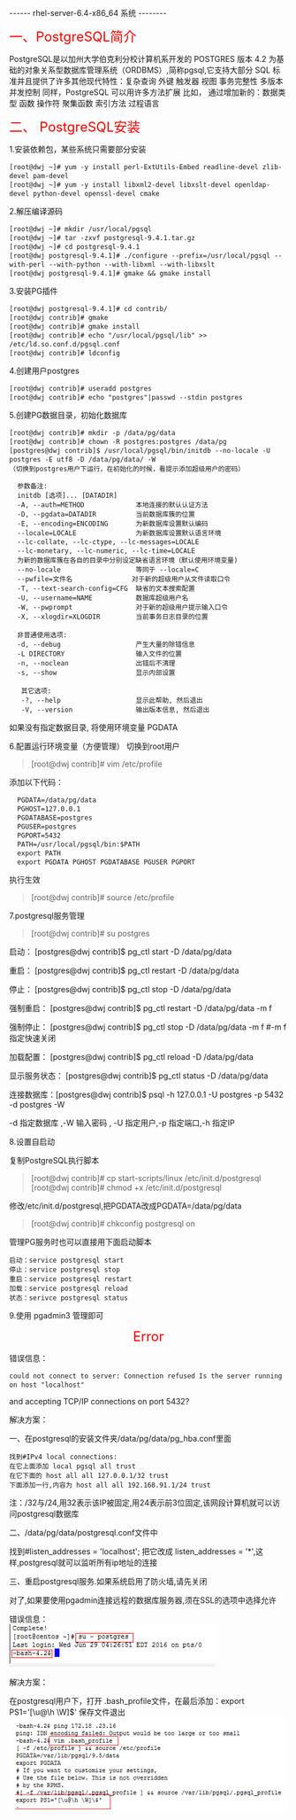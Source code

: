 ------ rhel-server-6.4-x86_64 系统 --------

<font color=#FF0000 size=5>一、PostgreSQL简介</font>

PostgreSQL是以加州大学伯克利分校计算机系开发的 POSTGRES 版本 4.2 为基础的对象关系型数据库管理系统（ORDBMS）,简称pgsql,它支持大部分 SQL 标准并且提供了许多其他现代特性：复杂查询 外键 触发器 视图 事务完整性 多版本并发控制 同样，PostgreSQL 可以用许多方法扩展
比如， 通过增加新的：数据类型 函数 操作符 聚集函数 索引方法 过程语言

<font color=#FF0000 size=5>二、 PostgreSQL安装</font>

1.安装依赖包，某些系统只需要部分安装

    [root@dwj ~]# yum -y install perl-ExtUtils-Embed readline-devel zlib-devel pam-devel
    [root@dwj ~]# yum -y install libxml2-devel libxslt-devel openldap-devel python-devel openssl-devel cmake

2.解压编译源码

    [root@dwj ~]# mkdir /usr/local/pgsql
    [root@dwj ~]# tar -zxvf postgresql-9.4.1.tar.gz
    [root@dwj ~]# cd postgresql-9.4.1
    [root@dwj postgresql-9.4.1]# ./configure --prefix=/usr/local/pgsql --with-perl --with-python --with-libxml --with-libxslt
    [root@dwj postgresql-9.4.1]# gmake && gmake install

3.安装PG插件

    [root@dwj postgresql-9.4.1]# cd contrib/
    [root@dwj contrib]# gmake
    [root@dwj contrib]# gmake install
    [root@dwj contrib]# echo "/usr/local/pgsql/lib" >> /etc/ld.so.conf.d/pgsql.conf
    [root@dwj contrib]# ldconfig

4.创建用户postgres

    [root@dwj contrib]# useradd postgres
    [root@dwj contrib]# echo "postgres"|passwd --stdin postgres

5.创建PG数据目录，初始化数据库

    [root@dwj contrib]# mkdir -p /data/pg/data
    [root@dwj contrib]# chown -R postgres:postgres /data/pg
    [postgres@dwj contrib]$ /usr/local/pgsql/bin/initdb --no-locale -U postgres -E utf8 -D /data/pg/data/ -W
    （切换到postgres用户下运行，在初始化的时候，看提示添加超级用户的密码）

```
  参数备注:
  initdb [选项]... [DATADIR]
  -A, --auth=METHOD             本地连接的默认认证方法
  -D, --pgdata=DATADIR          当前数据库簇的位置
  -E, --encoding=ENCODING       为新数据库设置默认编码
  --locale=LOCALE               为新数据库设置默认语言环境
  --lc-collate, --lc-ctype, --lc-messages=LOCALE
  --lc-monetary, --lc-numeric, --lc-time=LOCALE
  为新的数据库簇在各自的目录中分别设定缺省语言环境（默认使用环境变量)
  --no-locale                   等同于 --locale=C
  --pwfile=文件名               对于新的超级用户从文件读取口令
  -T, --text-search-config=CFG  缺省的文本搜索配置
  -U, --username=NAME           数据库超级用户名
  -W, --pwprompt                对于新的超级用户提示输入口令
  -X, --xlogdir=XLOGDIR         当前事务日志目录的位置

  非普通使用选项:
  -d, --debug                   产生大量的除错信息
  -L DIRECTORY                  输入文件的位置
  -n, --noclean                 出错后不清理
  -s, --show                    显示内部设置

   其它选项:
   -?, --help                   显示此帮助, 然后退出
   -V, --version                输出版本信息, 然后退出
  ```
如果没有指定数据目录, 将使用环境变量 PGDATA

6.配置运行环境变量（方便管理） 切换到root用户
>[root@dwj contrib]# vim /etc/profile

添加以下代码：
```config
  PGDATA=/data/pg/data
  PGHOST=127.0.0.1
  PGDATABASE=postgres
  PGUSER=postgres
  PGPORT=5432
  PATH=/usr/local/pgsql/bin:$PATH
  export PATH
  export PGDATA PGHOST PGDATABASE PGUSER PGPORT
```
执行生效
>[root@dwj contrib]# source /etc/profile

7.postgresql服务管理
>[root@dwj contrib]# su postgres

启动： [postgres@dwj contrib]$ pg_ctl start -D /data/pg/data

重启： [postgres@dwj contrib]$ pg_ctl restart -D /data/pg/data

停止： [postgres@dwj contrib]$ pg_ctl stop -D /data/pg/data

强制重启： [postgres@dwj contrib]$ pg_ctl restart -D /data/pg/data -m f

强制停止： [postgres@dwj contrib]$ pg_ctl stop -D /data/pg/data -m f     #-m f 指定快速关闭

加载配置： [postgres@dwj contrib]$ pg_ctl reload -D  /data/pg/data

显示服务状态： [postgres@dwj contrib]$ pg_ctl status -D  /data/pg/data

连接数据库：[postgres@dwj contrib]$ psql -h 127.0.0.1 -U postgres -p 5432 -d postgres -W

-d 指定数据库 ,-W 输入密码 , -U 指定用户,-p 指定端口,-h 指定IP

8.设置自启动

复制PostgreSQL执行脚本
>[root@dwj contrib]# cp start-scripts/linux /etc/init.d/postgresql   <br>
[root@dwj contrib]# chmod +x /etc/init.d/postgresql

修改/etc/init.d/postgresql,把PGDATA改成PGDATA=/data/pg/data
>[root@dwj contrib]# chkconfig postgresql on

管理PG服务时也可以直接用下面启动脚本
```
启动：service postgresql start
停止：service postgresql stop
重启：service postgresql restart
加载：service postgresql reload
状态：serivce postgresql status
```
9.使用 pgadmin3 管理即可

<font color=#FF0000 size=5> <p align="center">Error</p></font>

错误信息：

	could not connect to server: Connection refused Is the server running on host "localhost"
  and accepting TCP/IP connections on port 5432?

解决方案：

一、在postgresql的安装文件夹/data/pg/data/pg_hba.conf里面
```
找到#IPv4 local connections:
在它上面添加 local pgsql all trust
在它下面的 host all all 127.0.0.1/32 trust
下面添加一行,内容为 host all all 192.168.91.1/24 trust
```
注：/32与/24,用32表示该IP被固定,用24表示前3位固定,该网段计算机就可以访问postgresql数据库

二、/data/pg/data/postgresql.conf文件中

找到#listen_addresses = 'localhost'; 把它改成 listen_addresses = '\*',这样,postgresql就可以监听所有ip地址的连接

三、重启postgresql服务.如果系统启用了防火墙,请先关闭

对了,如果要使用pgadmin连接远程的数据库服务器,须在SSL的选项中选择允许

错误信息： <br>
![image](https://github.com/dwjlw1314/DWJ-PROJECT/raw/master/PictureSource/3.5.1.png)

解决方案：

在postgresql用户下，打开 .bash_profile文件，在最后添加：export PS1='[\u@\h \W]\$' 保存文件退出
![image](https://github.com/dwjlw1314/DWJ-PROJECT/raw/master/PictureSource/3.5.2.png)
